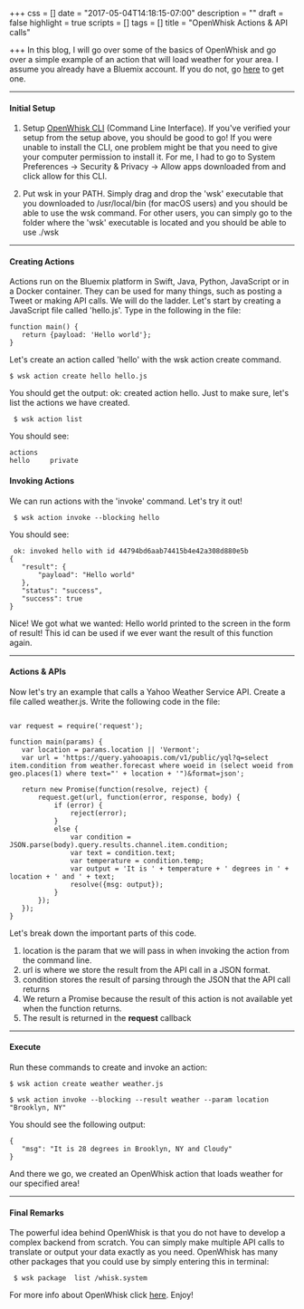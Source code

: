 +++
css = []
date = "2017-05-04T14:18:15-07:00"
description = ""
draft = false
highlight = true
scripts = []
tags = []
title = "OpenWhisk Actions & API calls"

+++
In this blog, I will go over some of the basics of OpenWhisk and go over a simple
example of an action that will load weather for your area. I assume you already have a Bluemix
account. If you do not, go <a href="https://console.ng.bluemix.net/registration/">here</a>
to get one. <hr>

<h4 id="setup">Initial Setup</h4>

1) Setup <a href="https://console.ng.bluemix.net/openwhisk/cli">OpenWhisk CLI</a>  (Command Line Interface).
If you've verified your setup from the setup above, you should be good to go! If you were unable to install
the CLI, one problem might be that you need to give your computer permission to install it. For me, I had to go
to System Preferences -> Security & Privacy -> Allow apps downloaded from and click allow for this CLI.  

2) Put wsk in your PATH. Simply drag and drop the 'wsk' executable that you downloaded to /usr/local/bin (for macOS users) and
you should be able to use the wsk command. For other users, you can simply go to the folder where the 'wsk' executable is located
and you should be able to use ./wsk

<hr>
<h4 id="">Creating Actions</h4>
Actions run on the Bluemix platform in Swift, Java, Python, JavaScript or in a Docker container.
They can be used for many things, such as posting a Tweet or making API calls. We will do the ladder.
Let's start by creating a JavaScript file called 'hello.js'. Type in the following in the file:

<pre><code class="language-toml">function main() {
   return {payload: 'Hello world'};
}
</code></pre>

Let's create an action called 'hello' with the wsk action create command.

<pre><code class="language-toml">$ wsk action create hello hello.js
</code></pre>

You should get the output: ok: created action hello.
Just to make sure, let's list the actions we have created.

<pre><code class="language-toml"> $ wsk action list
</code></pre>

You should see:

<pre><code class="language-toml">actions
hello     private
</code></pre>

<h4 id="">Invoking Actions</h4>
We can run actions with the 'invoke' command. Let's try it out!

<pre><code class="language-toml"> $ wsk action invoke --blocking hello
</code></pre>

You should see:

<pre><code class="language-toml"> ok: invoked hello with id 44794bd6aab74415b4e42a308d880e5b
{
   "result": {
       "payload": "Hello world"
   },
   "status": "success",
   "success": true
}
</code></pre>

Nice! We got what we wanted: Hello world printed to the screen in the form of result!
This id can be used if we ever want the result of this function again.
<hr>
<h4 id="">Actions & APIs</h4>

Now let's try an example that calls a Yahoo Weather Service API. Create a file
called weather.js. Write the following code in the file:

<pre><code class="language-toml">
var request = require('request');

function main(params) {
   var location = params.location || 'Vermont';
   var url = 'https://query.yahooapis.com/v1/public/yql?q=select item.condition from weather.forecast where woeid in (select woeid from geo.places(1) where text="' + location + '")&format=json';

   return new Promise(function(resolve, reject) {
       request.get(url, function(error, response, body) {
           if (error) {
               reject(error);
           }
           else {
               var condition = JSON.parse(body).query.results.channel.item.condition;
               var text = condition.text;
               var temperature = condition.temp;
               var output = 'It is ' + temperature + ' degrees in ' + location + ' and ' + text;
               resolve({msg: output});
           }
       });
   });
}
</code></pre>
Let's break down the important parts of this code. <br>
1) location is the param that we will pass in when invoking the action from the command line.<br>
2) url is where we store the result from the API call in a JSON format.<br>
3) condition stores the result of parsing through the JSON that the API call returns<br>
4) We return a Promise because the result of this action is not available yet when the function returns.<br>
5) The result is returned in the <b>request</b> callback
<hr>

<h4 id="">Execute</h4>

Run these commands to create and invoke an action:

<pre><code class="language-toml">$ wsk action create weather weather.js<br>
$ wsk action invoke --blocking --result weather --param location "Brooklyn, NY"
</code></pre>

You should see the following output:

<pre><code class="language-toml">{
   "msg": "It is 28 degrees in Brooklyn, NY and Cloudy"
}
</code></pre>
And there we go, we created an OpenWhisk action that loads
weather for our specified area!
<hr>
<h4 id="">Final Remarks</h4>
The powerful idea behind OpenWhisk is that you do not have to develop a complex
backend from scratch. You can simply make multiple API calls to translate or
output your data exactly as you need. OpenWhisk has many other packages that
you could use by simply entering this in terminal: <pre><code class="language-toml"> $ wsk package	list /whisk.system
</code></pre>
For more info about OpenWhisk click <a href="https://console.ng.bluemix.net/docs/openwhisk/index.html#getting-started-with-openwhisk">here</a>. Enjoy!

